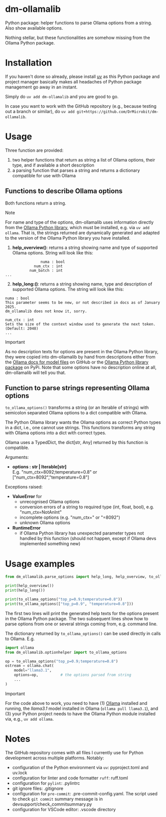 # dm-ollamalib

Python package: helper functions to parse Ollama options from a string. Also show available options.

Nothing stellar, but these functionalities are somehow missing from the Ollama Python package.

# Installation
If you haven't done so already, please install [uv](https://docs.astral.sh/uv/) as this Python package and project manager basically makes all headaches of Python package management go away in an instant.

Simply do `uv add dm-ollamalib` and you are good to go.

In case you want to work with the GitHub repository (e.g., because testing out a branch or similar), do
`uv add git+https://github.com/DrMicrobit/dm-ollamalib`.

# Usage
Three function are provided:
1. two helper functions that return as string a list of Ollama options, their type, and if available a short description
2. a parsing function that parses a string and returns a dictionary compatible for use with Ollama

## Functions to describe Ollama options
Both functions return a string.

> [!NOTE]
> For name and type of the options, dm-ollamalib uses information directly from the [Ollama Python library](https://github.com/ollama/ollama-python), which must be installed, e.g. via `uv add ollama`.
> That is, the strings returned are dynamically generated and adapted to the version of the Ollama Python library you have installed.

1. **help_overview()**: returns a string showing name and type of supported Ollama options. String will look like this:
```
                numa : bool
             num_ctx : int
           num_batch : int
...
```

2. **help_long:()**: returns a string showing name, type and description of supported Ollama options. The string will look like this:

```
numa : bool
This parameter seems to be new, or not described in docs as of January 2025.
dm_ollamalib does not know it, sorry.

num_ctx : int
Sets the size of the context window used to generate the next token.
(Default: 2048)
...
```

> [!IMPORTANT]
> As no description texts for options are present in the Ollama Python library, they were copied into dm-ollamalib by hand from descriptions either from the [Ollama docs for model files](https://github.com/ollama/ollama/blob/main/docs/modelfile.md) on GitHub or the [Ollama Python library package](https://pypi.org/project/ollama-python/) on PyPi. Note that some options have no description online at all, dm-ollamalib will tell you that.


## Function to parse strings representing Ollama options
`to_ollama_options()` transforms a string (or an Iterable of strings) with semicolon separated Ollama options to a dict compatible with Ollama.

The Python Ollama library wants the Ollama options as correct Python types in a dict, i.e., one cannot use strings. This functions transforms any string with
Ollama options into a dict with correct types.

Ollama uses a TypedDict, the dict[str, Any] returned by this function is compatible.

Arguments:
- **options : str | Iterable[str]**  
E.g. "num_ctx=8092;temperature=0.8" or ["num_ctx=8092","temperature=0.8"]

Exceptions raised:
- **ValueError** for
    - unrecognised Ollama options
    - conversion errors of a string to required type (int, float, bool), e.g. "num_ctx=NotAnInt"
    - incomplete options (e.g. "num_ctx=" or "=8092")
    - unknown Ollama options
- **RuntimeError**
    - if Ollama Python library has unexpected parameter types not handled by this function (should not happen, except if Ollama devs implemented something new)

# Usage examples

```python
from dm_ollamalib.parse_options import help_long, help_overview, to_ollama_options

print(help_overview())
print(help_long())

print(to_ollama_options("top_p=0.9;temperature=0.8"))
print(to_ollama_options(["top_p=0.9", "temperature=0.8"]))
```

The first two lines will print the generated help texts for the options present in the Ollama Python package. The two subsequent lines show how to parse options from one or several strings coming from, e.g. command line.

The dictionary returned by `to_ollama_options()` can be used directly in calls to Ollama. E.g.

```python
import ollama
from dm_ollamalib.optionhelper import to_ollama_options

op = to_ollama_options("top_p=0.9;temperature=0.8")
ostream = ollama.chat(
    model="llama3.1",
    options=op,          # the options parsed from string
    ...
)
```
> [!IMPORTANT]
> For the code above to work, you need to have (1) [Ollama](https://ollama.com) installed and running, the *llama3.1* model installed in Ollama (`ollama pull llama3.1`), and (3) your Python project needs to have the Ollama Python module installed via, e.g., `uv add ollama`.


# Notes
The GitHub repository comes with all files I currently use for Python development across multiple platforms. Notably:

- configuration of the Python environment via `uv`: pyproject.toml and uv.lock
- configuration for linter and code formatter `ruff`: ruff.toml
- configuration for `pylint`: .pylintrc
- git ignore files: .gitignore
- configuration for `pre-commit`: .pre-commit-config.yaml. The script used to check `git commit` summary message is in devsupport/check_commitsummary.py
- configuration for VSCode editor: .vscode directory
